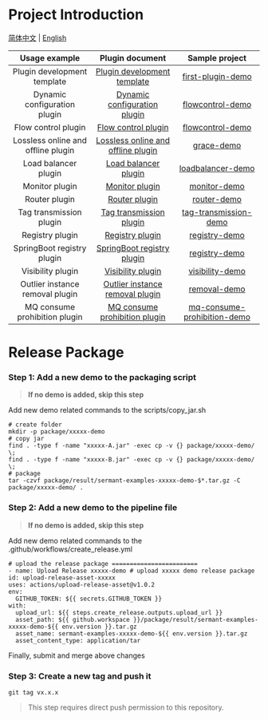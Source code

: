 # Project Introduction
[简体中文](README_zh.md) | [English](README.md)

|        Usage example       |                                         Plugin document                                         |                       Sample project                       |
|:------------------:|:------------------------------------------------------------------------------------:|:------------------------------------------------:|
|     Plugin development template      |             [Plugin development template](https://sermant.io/zh/document/developer-guide/)             |      [first-plugin-demo](./first-plugin-demo)      |
|     Dynamic configuration plugin     |       [Dynamic configuration plugin](https://sermant.io/zh/document/plugin/dynamic-config.html)        |      [flowcontrol-demo](./flowcontrol-demo)      |
|      Flow control plugin      |          [Flow control plugin ](https://sermant.io/zh/document/plugin/flowcontrol.html)          |      [flowcontrol-demo](./flowcontrol-demo)      |
|    Lossless online and offline plugin    |          [Lossless online and offline plugin](https://sermant.io/zh/document/plugin/graceful.html)          |            [grace-demo](./grace-demo)            |
|     Load balancer plugin     |        [Load balancer plugin](https://sermant.io/zh/document/plugin/loadbalancer.html)         |     [loadbalancer-demo](./loadbalancer-demo)     |
|      Monitor plugin      |            [Monitor plugin](https://sermant.io/zh/document/plugin/monitor.html)            |          [monitor-demo](./monitor-demo)          |
|      Router plugin     |           [Router plugin](https://sermant.io/zh/document/plugin/router.html)            |           [router-demo](./router-demo)           |
|    Tag transmission plugin    |     [Tag transmission plugin](https://sermant.io/zh/document/plugin/tag-transmission.html)      | [tag-transmission-demo](./tag-transmission-demo) |
|     Registry plugin     |     [Registry plugin](https://sermant.io/zh/document/plugin/register-migration.html)      |         [registry-demo](./registry-demo)         |
| SpringBoot registry plugin | [SpringBoot registry plugin](https://sermant.io/zh/document/plugin/springboot-registry.html) |         [registry-demo](./registry-demo)         |
|    Visibility plugin     |         [Visibility plugin](https://sermant.io/zh/document/plugin/visibility.html)         |       [visibility-demo](./visibility-demo)       |
|    Outlier instance removal plugin    |          [Outlier instance removal plugin](https://sermant.io/zh/document/plugin/removal.html)          |          [removal-demo](./removal-demo)          |
|    MQ consume prohibition plugin    |          [MQ consume prohibition plugin](https://sermant.io/zh/document/plugin/mq-consume-prohibition.html)  |    [mq-consume-prohibition-demo](./mq-consume-prohibition-demo) |

# Release Package

### Step 1: Add a new demo to the packaging script

> **If no demo is added, skip this step**

Add new demo related commands to the scripts/copy_jar.sh

```shell
# create folder
mkdir -p package/xxxxx-demo
# copy jar
find . -type f -name "xxxxx-A.jar" -exec cp -v {} package/xxxxx-demo/ \;
find . -type f -name "xxxxx-B.jar" -exec cp -v {} package/xxxxx-demo/ \;
# package
tar -czvf package/result/sermant-examples-xxxxx-demo-$*.tar.gz -C package/xxxxx-demo/ .
```

### Step 2: Add a new demo to the pipeline file

> **If no demo is added, skip this step**

Add new demo related commands to the .github/workflows/create_release.yml

```shell
# upload the release package ========================
- name: Upload Release xxxxx-demo # upload xxxxx demo release package
id: upload-release-asset-xxxxx
uses: actions/upload-release-asset@v1.0.2
env:
  GITHUB_TOKEN: ${{ secrets.GITHUB_TOKEN }}
with:
  upload_url: ${{ steps.create_release.outputs.upload_url }}
  asset_path: ${{ github.workspace }}/package/result/sermant-examples-xxxxx-demo-${{ env.version }}.tar.gz
  asset_name: sermant-examples-xxxxx-demo-${{ env.version }}.tar.gz
  asset_content_type: application/tar
```

Finally, submit and merge  above changes

### Step 3: Create a new tag and push it

```shell
git tag vx.x.x
```

> This step requires direct push permission to this repository.